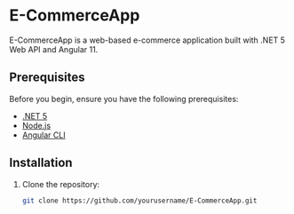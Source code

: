 # E-CommerceApp

E-CommerceApp is a web-based e-commerce application built with .NET 5 Web API and Angular 11.

## Prerequisites

Before you begin, ensure you have the following prerequisites:

- [.NET 5](https://dotnet.microsoft.com/download/dotnet/5.0)
- [Node.js](https://nodejs.org/)
- [Angular CLI](https://angular.io/cli)

## Installation

1. Clone the repository:

   ```bash
   git clone https://github.com/yourusername/E-CommerceApp.git
